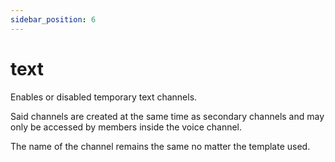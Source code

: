 ```yaml
---
sidebar_position: 6
---
```

# text

Enables or disabled temporary text channels.

Said channels are created at the same time as secondary channels and may only be accessed by members inside the voice channel.

The name of the channel remains the same no matter the template used.   
